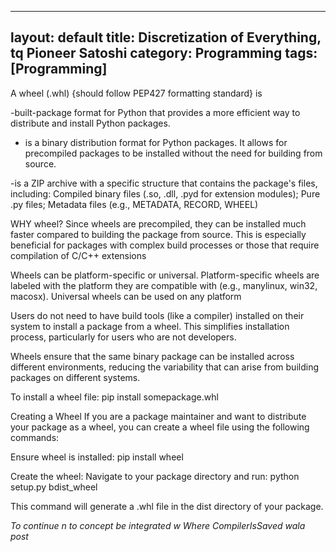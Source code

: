 
---
layout: default
title: Discretization of Everything, tq Pioneer Satoshi
category: Programming
tags: [Programming]
---

A wheel (.whl) {should follow PEP427 formatting standard} is 

-built-package format for Python that provides a more efficient way to distribute and install Python packages.

- is a binary distribution format for Python packages. It allows for precompiled packages to be installed without the need for building from source.

-is a ZIP archive with a specific structure that contains the package's files, including: Compiled binary files (.so, .dll, .pyd for extension modules); Pure .py files; Metadata files (e.g., METADATA, RECORD, WHEEL)

WHY wheel? Since wheels are precompiled, they can be installed much faster compared to building the package from source. This is especially beneficial for packages with complex build processes or those that require compilation of C/C++ extensions

 Wheels can be platform-specific or universal. Platform-specific wheels are labeled with the platform they are compatible with (e.g., manylinux, win32, macosx). Universal wheels can be used on any platform

 Users do not need to have build tools (like a compiler) installed on their system to install a package from a wheel. This simplifies installation process, particularly for users who are not developers.

Wheels ensure that the same binary package can be installed across different environments, reducing the variability that can arise from building packages on different systems.

To install a wheel file:
pip install somepackage.whl

Creating a Wheel
If you are a package maintainer and want to distribute your package as a wheel, you can create a wheel file using the following commands:

Ensure wheel is installed:
pip install wheel   

Create the wheel:
Navigate to your package directory and run:
python setup.py bdist_wheel

This command will generate a .whl file in the dist directory of your package.

_To continue n to concept be integrated w Where CompilerIsSaved wala post_
